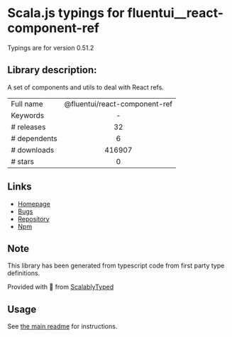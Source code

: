 
# Scala.js typings for fluentui__react-component-ref

Typings are for version 0.51.2

## Library description:
A set of components and utils to deal with React refs.

|                    |                 |
| ------------------ | :-------------: |
| Full name          | @fluentui/react-component-ref |
| Keywords           | - |
| # releases         | 32 |
| # dependents       | 6 |
| # downloads        | 416907 |
| # stars            | 0 |

## Links
- [Homepage](https://github.com/microsoft/fluentui/tree/master/packages/fluentui/react-component-ref)
- [Bugs](https://github.com/microsoft/fluentui/issues)
- [Repository](https://github.com/microsoft/fluentui)
- [Npm](https://www.npmjs.com/package/%40fluentui%2Freact-component-ref)
    


## Note
This library has been generated from typescript code from first party type definitions.

Provided with :purple_heart: from [ScalablyTyped](https://github.com/oyvindberg/ScalablyTyped)

## Usage
See [the main readme](../../readme.md) for instructions.


